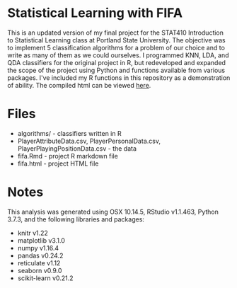 # Statistical Learning with FIFA

This is an updated version of my final project for the STAT410 Introduction to Statistical Learning class at Portland State University.
The objective was to implement 5 classification algorithms for a problem of our choice and to write as many of them as we could ourselves.
I programmed KNN, LDA, and QDA classifiers for the original project in R, but redeveloped and expanded the scope of the project using Python and functions available from various packages.
I've included my R functions in this repository as a demonstration of ability.
The compiled html can be viewed [here](https://htmlpreview.github.io/?https://github.com/msieviec/fifa/blob/master/fifa_markdown_2.html).

# Files
* algorithms/ - classifiers written in R
* PlayerAttributeData.csv, PlayerPersonalData.csv, PlayerPlayingPositionData.csv - the data
* fifa.Rmd - project R markdown file
* fifa.html - project HTML file

# Notes 

This analysis was generated using OSX 10.14.5, RStudio v1.1.463, Python 3.7.3, and the following libraries and packages:

* knitr v1.22
* matplotlib v3.1.0
* numpy v1.16.4
* pandas v0.24.2
* reticulate v1.12
* seaborn v0.9.0
* scikit-learn v0.21.2